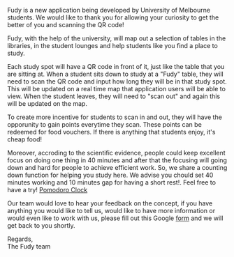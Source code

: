 <!-- Global site tag (gtag.js) - Google Analytics -->
<script async src="https://www.googletagmanager.com/gtag/js?id=UA-124560072-1"></script>
<script>
  window.dataLayer = window.dataLayer || [];
  function gtag(){dataLayer.push(arguments);}
  gtag('js', new Date());

  gtag('config', 'UA-124560072-1');
</script>
  <!DOCTYPE html>
<html>
<head>
    <title>Grey Li's Pomodoro Clock</title>
    <meta name="viewport" content="width=device-width, initial-scale=1.0"/>
    <link href="//cdn.bootcss.com/bootstrap/3.3.7/css/bootstrap.min.css" rel="stylesheet">
    <link href="css/style.css" rel="stylesheet">
    <link href='https://fonts.googleapis.com/css?family=Orbitron' rel='stylesheet' type='text/css'>
    <link href='https://fonts.googleapis.com/css?family=Pacifico|Open+Sans:300' rel='stylesheet' type='text/css'>
    <link rel="shortcut icon" href="image/favicon.ico" type="image/x-icon">
</head>
<body>
<p> Fudy is a new application being developed by University of Melbourne students. We would like to thank you for allowing your curiosity to get the better of you and scanning the QR code!
  <br />
<p> Fudy, with the help of the university, will map out a selection of tables in the libraries, in the student lounges and help students like you find a place to study.
  <br />
<p> Each study spot will have a QR code in front of it, just like the table that you are sitting at. When a student sits down to study at a "Fudy" table, they will need to scan the QR code and input how long they will be in that study spot. This will be updated on a real time map that application users will be able to view. When the student leaves, they will need to "scan out" and again this will be updated on the map.
  <br />
<p> To create more incentive for students to scan in and out, they will have the opporunity to gain points everytime they scan. These points can be redeemed for food vouchers. If there is anything that students enjoy, it's cheap food!
  <br />
<p> Moreover, accroding to the scientific evidence, people could keep excellent focus on doing one thing in 40 minutes and after that the focusing will going down and hard for people to achieve efficient work. So, we share a counting down function for helping you study here. We advise you chould set 40 minutes working and 10 minutes gap for having a short rest!. Feel free to have a try! <a href="https://greyli.github.io/pomodoro/"> Pomodoro Clock</a>
  <br />
<p> Our team would love to hear your feedback on the concept, if you have anything you would like to tell us, would like to have more information or would even like to work with us, please fill out this Google <a href="https://docs.google.com/forms/d/e/1FAIpQLSevrbuux86zDOM5tgVasoI7oqa2XSmrMYuPUnepvgnHAVvQuw/viewform?usp=sf_link "> form</a> and we will get back to you shortly.
  <br />
<p>Regards,
   <br />
  The Fudy team
</body>
</html>
